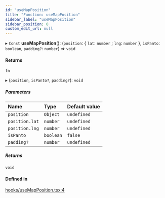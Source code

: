 ```yaml
---
id: "useMapPosition"
title: "Function: useMapPosition"
sidebar_label: "useMapPosition"
sidebar_position: 0
custom_edit_url: null
---
```


▸ `Const` **useMapPosition**(): (`position`: { `lat`: `number` ; `lng`: `number`  }, `isPanto`: `boolean`, `padding?`: `number`) => `void`

#### Returns

`fn`

▸ (`position`, `isPanto?`, `padding?`): `void`

##### Parameters

| Name | Type | Default value |
| :------ | :------ | :------ |
| `position` | `Object` | `undefined` |
| `position.lat` | `number` | `undefined` |
| `position.lng` | `number` | `undefined` |
| `isPanto` | `boolean` | `false` |
| `padding?` | `number` | `undefined` |

##### Returns

`void`

#### Defined in

[hooks/useMapPosition.tsx:4](https://github.com/JaeSeoKim/react-kakao-maps/blob/2388133/src/hooks/useMapPosition.tsx#L4)
